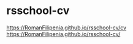 # rsschool-cv
https://RomanFilipenia.github.io/rsschool-cv/cv
https://RomanFilipenia.github.io/rsschool-cv/
